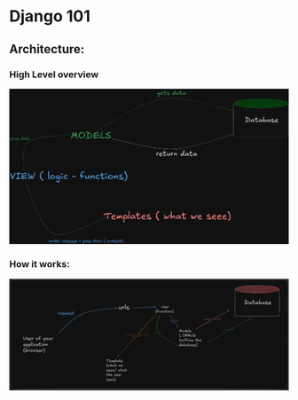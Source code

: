 # Django 101 

## Architecture:

### High Level overview 
![alt text](image.png)

### How it works:

![alt text](image-1.png)